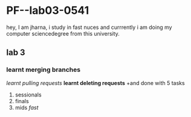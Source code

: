 # PF--lab03-0541
hey, I am jharna, i study in fast nuces and currrently i am doing my  computer sciencedegree from this university.
## lab 3
### learnt  merging branches
_learnt pulling requests_
**learnt deleting requests**
+and done with 5 tasks
1. sessionals
2. finals
3. mids
   _fast_
